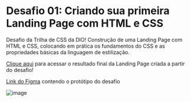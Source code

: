 # Desafio 01: Criando sua primeira Landing Page com HTML e CSS

Desafio da Trilha de CSS da DIO! Construção de uma Landing Page com HTML e CSS, colocando em prática os fundamentos do CSS e
as propriedades básicas da linguagem de estilização.

[Clique aqui](https://rafa-abreu.github.io/projeto-css-desafio-01/) para acessar o resultado final da Landing Page criada a partir do desafio!

[Link do Figma](https://www.figma.com/file/3PiokoJj9IhGDnNiWAJbz7/DIO---Desafio-01?node-id=2%3A6) contendo o protótipo do desafio

![image](https://user-images.githubusercontent.com/55519539/183538055-6cce606c-7d1d-4d15-a4be-ffeb5b37c956.png)




